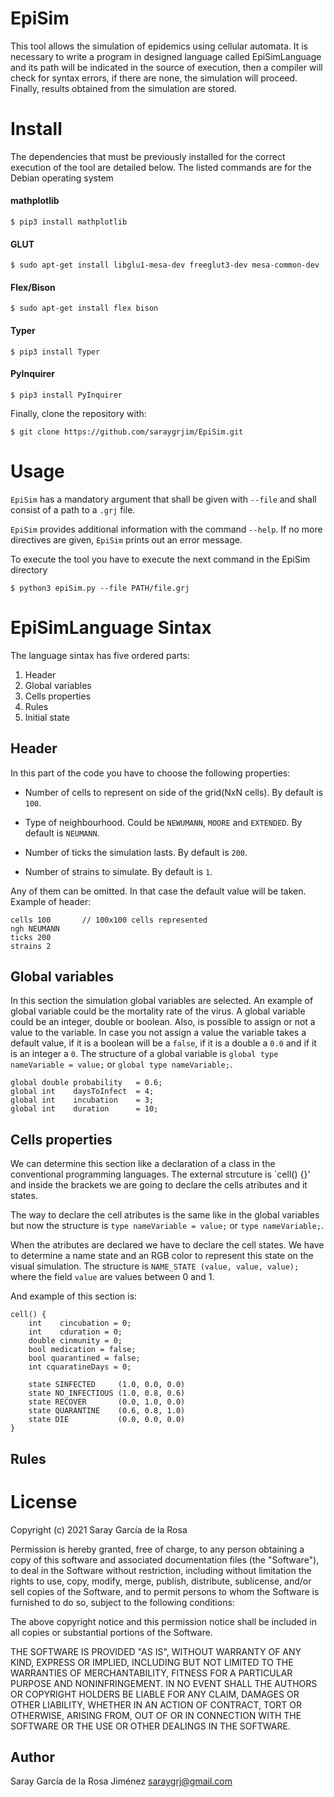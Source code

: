 # **EpiSim**

This tool allows the simulation of epidemics using cellular automata. It is necessary to write a program in designed language called EpiSimLanguage and its path will be indicated in the source of execution, then a compiler will check for syntax errors, if there are none, the simulation will proceed. Finally, results obtained from the simulation are stored. 

# **Install** #

The dependencies that must be previously installed for the correct execution of the tool are detailed below. The listed commands are for the Debian operating system 


#### **mathplotlib** 
    $ pip3 install mathplotlib

#### **GLUT**
    $ sudo apt-get install libglu1-mesa-dev freeglut3-dev mesa-common-dev

#### **Flex/Bison** 

    $ sudo apt-get install flex bison

#### **Typer**

    $ pip3 install Typer
  
#### **PyInquirer**

    $ pip3 install PyInquirer


Finally, clone the repository with:

    $ git clone https://github.com/saraygrjim/EpiSim.git


# **Usage** # 
`EpiSim`  has a mandatory argument that shall be given with `--file` and shall consist of a path to a `.grj` file. 

`EpiSim` provides additional information with the command `--help`. If no more directives are given, `EpiSim` prints out an error message. 

To execute the tool you have to execute the next command in the EpiSim directory

    $ python3 epiSim.py --file PATH/file.grj


# **EpiSimLanguage Sintax** #
The language sintax has five ordered parts:

1. Header
2. Global variables
3. Cells properties
4. Rules
5. Initial state

## **Header**
In this part of the code you have to choose the following properties:


* Number of cells to represent on side of the grid(NxN cells). By default is `100`.

* Type of neighbourhood. Could be `NEWUMANN`, `MOORE` and `EXTENDED`. By default is `NEUMANN`.

* Number of ticks the simulation lasts. By default is `200`.

* Number of strains to simulate. By default is `1`.

Any of them can be omitted. In that case the default value will be taken. Example of header:

```
cells 100       // 100x100 cells represented
ngh NEUMANN     
ticks 200
strains 2
```

## **Global variables**

In this section the simulation global variables are selected. An example of global variable could be the mortality rate of the virus. A global variable could be an integer, double or boolean. Also, is possible to assign or not a value to the variable. In case you not assign a value the variable takes a default value, if it is a boolean will be a `false`, if it is a double a `0.0` and if it is an integer a `0`. The structure of a global variable is `global type nameVariable = value;` or `global type nameVariable;`. 

```
global double probability   = 0.6;
global int    daysToInfect  = 4;
global int    incubation    = 3;
global int    duration      = 10;
```

## **Cells properties**

We can determine this section like a declaration of a class in the conventional programming languages. The external strcuture is `cell() {}' and inside the brackets we are going to declare the cells atributes and it states. 

The way to declare the cell atributes is the same like in the global variables but now the structure is `type nameVariable = value;` or `type nameVariable;`. 

When the atributes are declared we have to declare the cell states. We have to determine a name state and an RGB color to represent this state on the visual simulation. The structure is `NAME_STATE (value, value, value);` where the field `value` are values between 0 and 1.

And example of this section is:
```
cell() {
    int    cincubation = 0;
    int    cduration = 0;
    double cinmunity = 0;
    bool medication = false;  
    bool quarantined = false; 
    int cquaratineDays = 0;
    
    state SINFECTED     (1.0, 0.0, 0.0)
    state NO_INFECTIOUS (1.0, 0.8, 0.6)
    state RECOVER       (0.0, 1.0, 0.0)
    state QUARANTINE    (0.6, 0.8, 1.0)
    state DIE           (0.0, 0.0, 0.0)
}

```

## **Rules**











# **License** #
Copyright (c) 2021 Saray García de la Rosa
    
Permission is hereby granted, free of charge, to any person obtaining a copy of this software and associated documentation files (the "Software"), to deal in the Software without restriction, including without limitation the rights to use, copy, modify, merge, publish, distribute, sublicense, and/or sell copies of the Software, and to permit persons to whom the Software is furnished to do so, subject to the following conditions:
    
The above copyright notice and this permission notice shall be included in all copies or substantial portions of the Software.
    
THE SOFTWARE IS PROVIDED "AS IS", WITHOUT WARRANTY OF ANY KIND, EXPRESS OR IMPLIED, INCLUDING BUT NOT LIMITED TO THE WARRANTIES OF MERCHANTABILITY, FITNESS FOR A PARTICULAR PURPOSE AND NONINFRINGEMENT. IN NO EVENT SHALL THE AUTHORS OR COPYRIGHT HOLDERS BE LIABLE FOR ANY CLAIM, DAMAGES OR OTHER LIABILITY, WHETHER IN AN ACTION OF CONTRACT, TORT OR OTHERWISE, ARISING FROM, OUT OF OR IN CONNECTION WITH THE SOFTWARE OR THE USE OR OTHER DEALINGS IN THE SOFTWARE.

## **Author** 
Saray García de la Rosa Jiménez <saraygrj@gmail.com>

